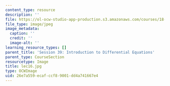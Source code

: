 ```yaml
---
content_type: resource
description: ''
file: https://ol-ocw-studio-app-production.s3.amazonaws.com/courses/18-01sc-single-variable-calculus-fall-2010/26e7a559ecafccf89001dd4a741667e4_lec16.jpg
file_type: image/jpeg
image_metadata:
  caption: ''
  credit: ''
  image-alt: ''
learning_resource_types: []
parent_title: 'Session 39: Introduction to Differential Equations'
parent_type: CourseSection
resourcetype: Image
title: lec16.jpg
type: OCWImage
uid: 26e7a559-ecaf-ccf8-9001-dd4a741667e4
---
```

